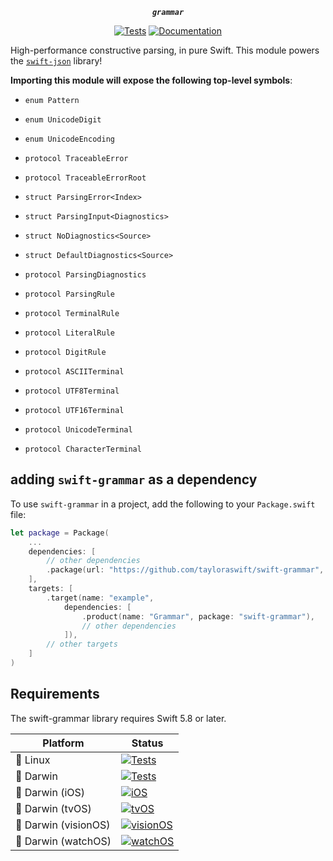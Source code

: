 <div align="center">

***`grammar`***

[![Tests](https://github.com/tayloraswift/swift-grammar/actions/workflows/Tests.yml/badge.svg)](https://github.com/tayloraswift/swift-grammar/actions/workflows/Tests.yml)
[![Documentation](https://github.com/tayloraswift/swift-grammar/actions/workflows/Documentation.yml/badge.svg)](https://github.com/tayloraswift/swift-grammar/actions/workflows/Documentation.yml)

</div>


High-performance constructive parsing, in pure Swift. This module powers the [`swift-json`](https://github.com/tayloraswift/swift-json) library!

**Importing this module will expose the following top-level symbols**:

* `enum Pattern`
* `enum UnicodeDigit`
* `enum UnicodeEncoding`

* `protocol TraceableError`
* `protocol TraceableErrorRoot`
* `struct ParsingError<Index>`

* `struct ParsingInput<Diagnostics>`
* `struct NoDiagnostics<Source>`
* `struct DefaultDiagnostics<Source>`
* `protocol ParsingDiagnostics`

* `protocol ParsingRule`
* `protocol TerminalRule`
* `protocol LiteralRule`
* `protocol DigitRule`
* `protocol ASCIITerminal`
* `protocol UTF8Terminal`
* `protocol UTF16Terminal`
* `protocol UnicodeTerminal`
* `protocol CharacterTerminal`

## adding `swift-grammar` as a dependency

To use `swift-grammar` in a project, add the following to your `Package.swift` file:

```swift
let package = Package(
    ...
    dependencies: [
        // other dependencies
        .package(url: "https://github.com/tayloraswift/swift-grammar", from: "0.4.0"),
    ],
    targets: [
        .target(name: "example",
            dependencies: [
                .product(name: "Grammar", package: "swift-grammar"),
                // other dependencies
            ]),
        // other targets
    ]
)
```


## Requirements

The swift-grammar library requires Swift 5.8 or later.

| Platform | Status |
| -------- | ------ |
| 🐧 Linux | [![Tests](https://github.com/tayloraswift/swift-grammar/actions/workflows/Tests.yml/badge.svg)](https://github.com/tayloraswift/swift-grammar/actions/workflows/Tests.yml) |
| 🍏 Darwin | [![Tests](https://github.com/tayloraswift/swift-grammar/actions/workflows/Tests.yml/badge.svg)](https://github.com/tayloraswift/swift-grammar/actions/workflows/Tests.yml) |
| 🍏 Darwin (iOS) | [![iOS](https://github.com/tayloraswift/swift-grammar/actions/workflows/iOS.yml/badge.svg)](https://github.com/tayloraswift/swift-grammar/actions/workflows/iOS.yml) |
| 🍏 Darwin (tvOS) | [![tvOS](https://github.com/tayloraswift/swift-grammar/actions/workflows/tvOS.yml/badge.svg)](https://github.com/tayloraswift/swift-grammar/actions/workflows/tvOS.yml) |
| 🍏 Darwin (visionOS) | [![visionOS](https://github.com/tayloraswift/swift-grammar/actions/workflows/visionOS.yml/badge.svg)](https://github.com/tayloraswift/swift-grammar/actions/workflows/visionOS.yml) |
| 🍏 Darwin (watchOS) | [![watchOS](https://github.com/tayloraswift/swift-grammar/actions/workflows/watchOS.yml/badge.svg)](https://github.com/tayloraswift/swift-grammar/actions/workflows/watchOS.yml) |
